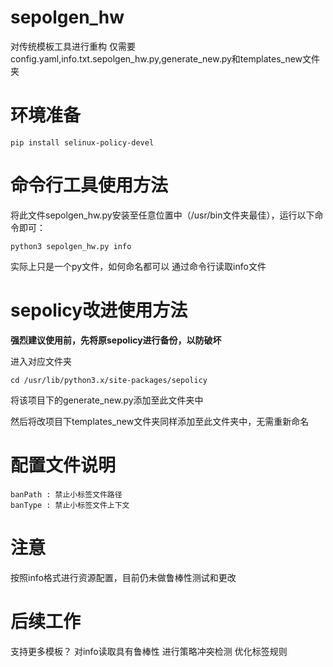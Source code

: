 # sepolgen_hw
对传统模板工具进行重构
仅需要config.yaml,info.txt.sepolgen_hw.py,generate_new.py和templates_new文件夹

# 环境准备
```
pip install selinux-policy-devel
```

# 命令行工具使用方法
将此文件sepolgen_hw.py安装至任意位置中（/usr/bin文件夹最佳），运行以下命令即可：
```
python3 sepolgen_hw.py info
```
实际上只是一个py文件，如何命名都可以
通过命令行读取info文件

# sepolicy改进使用方法

**强烈建议使用前，先将原sepolicy进行备份，以防破坏**

进入对应文件夹
```
cd /usr/lib/python3.x/site-packages/sepolicy
```
将该项目下的generate_new.py添加至此文件夹中

然后将改项目下templates_new文件夹同样添加至此文件夹中，无需重新命名

# 配置文件说明

```
banPath : 禁止小标签文件路径
banType : 禁止小标签文件上下文
```

# 注意
按照info格式进行资源配置，目前仍未做鲁棒性测试和更改

# 后续工作
支持更多模板？
对info读取具有鲁棒性
进行策略冲突检测
优化标签规则
